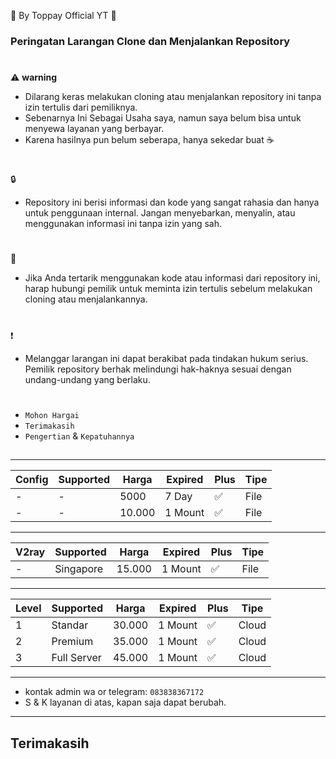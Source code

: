 🍚 By Toppay Official YT 🚀
### Peringatan Larangan Clone dan Menjalankan Repository
#
⚠️ **warning**
- Dilarang keras melakukan cloning atau menjalankan repository ini tanpa izin tertulis dari pemiliknya.
- Sebenarnya Ini Sebagai Usaha saya, namun saya belum bisa untuk menyewa layanan yang berbayar.
- Karena hasilnya pun belum seberapa, hanya sekedar buat ☕
#
🔒
- Repository ini berisi informasi dan kode yang sangat rahasia dan hanya untuk penggunaan internal. Jangan menyebarkan, menyalin, atau menggunakan informasi ini tanpa izin yang sah.
#
📩
- Jika Anda tertarik menggunakan kode atau informasi dari repository ini, harap hubungi pemilik untuk meminta izin tertulis sebelum melakukan cloning atau menjalankannya.
#
❗
- Melanggar larangan ini dapat berakibat pada tindakan hukum serius. Pemilik repository berhak melindungi hak-haknya sesuai dengan undang-undang yang berlaku.
#
- `Mohon Hargai`
- `Terimakasih`
- `Pengertian` & `Kepatuhannya`

##
___
| Config  | Supported    | Harga   | Expired | Plus | Tipe  |
| ------- | ------------ | ------- | ------- | ---- | ----- |
| -       | -            | 5000    | 7 Day   |  ✅  | File  |
| -       | -            | 10.000  | 1 Mount |  ✅  | File  |
---
| V2ray   | Supported    | Harga   | Expired | Plus | Tipe  |
| ------- | ------------ | ------- | ------- | ---- | ----- |
| -       | Singapore    | 15.000  | 1 Mount |  ✅  | File  |
---
| Level | Supported    | Harga   | Expired | Plus | Tipe  |
| ----- | ------------ | ------- | ------- | ---- | ----- |
|  1    | Standar      | 30.000  | 1 Mount |  ✅  | Cloud |
|  2    | Premium      | 35.000  | 1 Mount |  ✅  | Cloud |
|  3    | Full Server  | 45.000  | 1 Mount |  ✅  | Cloud |
___
-    kontak admin wa or telegram: `083838367172`
- S & K
 layanan di atas, kapan saja dapat berubah.
---
##
## Terimakasih